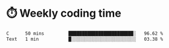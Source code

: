 
# :stopwatch: Weekly coding time
<!--START_SECTION:waka-->

```txt
C      50 mins         ████████████████████████░   96.62 %
Text   1 min           █░░░░░░░░░░░░░░░░░░░░░░░░   03.38 %
```

<!--END_SECTION:waka-->


<!-- <p> <img src="https://github-readme-stats.vercel.app/api?username=cozgerest&show_icons=true&hide_border=false" />  </p> -->

